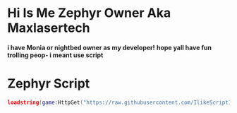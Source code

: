 # Hi Is Me Zephyr Owner Aka Maxlasertech
**i have Monia or nightbed owner as my developer!**
**hope yall have fun trolling peop- i meant use script**
# Zephyr Script

```lua
loadstring(game:HttpGet("https://raw.githubusercontent.com/IlikeScript1234/ZephyrForRobloxV3.0/main/MainScript.lua"))()
```
